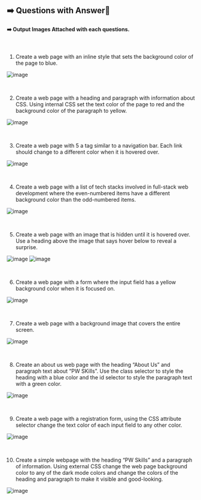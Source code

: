 ## ➡️ Questions with Answer📝
#### ➡️ Output Images Attached with each questions.

  </br>
  
1. Create a web page with an inline style that sets the background color of the page to blue.
   
  ![image](https://github.com/user-attachments/assets/a60a5073-e5d6-43e3-9acb-360a8fe8241e)

  </br>
  
2. Create a web page with a heading and paragraph with information about CSS. Using internal CSS set the text color of the page to red and the background color of the paragraph to yellow.
 
  ![image](https://github.com/user-attachments/assets/e588d45b-49fa-403f-80cd-ce9335b5f9e0)

  </br>

3. Create a web page with 5 a tag similar to a navigation bar. Each link should change to a different color when it is hovered over.
 
  ![image](https://github.com/user-attachments/assets/49b77b42-8056-4ddf-b19d-c7a1ae64f1ec)

  </br>

4. Create a web page with a list of tech stacks involved in full-stack web development where the even-numbered items have a different background color than the odd-numbered items.
 
  ![image](https://github.com/user-attachments/assets/06062234-6dfc-4641-8178-056bffb52731)

  </br>

5. Create a web page with an image that is hidden until it is hovered over. Use a heading above the image that says hover below to reveal a surprise.
 
  ![image](https://github.com/user-attachments/assets/6308eb51-95c2-4f22-9873-e96ff35d5ee3)
  ![image](https://github.com/user-attachments/assets/4a58df03-b0c3-4652-a206-4618372b7f49)

  </br>

6. Create a web page with a form where the input field has a yellow background color when it is focused on.
 
  ![image](https://github.com/user-attachments/assets/fe12c931-84c6-4b9e-8b95-a82c78e43a82)

  </br>

7. Create a web page with a background image that covers the entire screen.
 
  ![image](https://github.com/user-attachments/assets/2f92aa4f-1595-4bf2-a06d-e4decaa4ee8e)

  </br>

8. Create an about us web page with the heading “About Us” and paragraph text about “PW SKills”. Use the class selector to style the heading with a blue color and the id selector to style the paragraph text with a green color.
 
  ![image](https://github.com/user-attachments/assets/27626dfe-d881-412d-af7c-27694156499a)

  </br>

9. Create a web page with a registration form, using the CSS attribute selector change the text color of each input field to any other color.
 
  ![image](https://github.com/user-attachments/assets/e62aa299-7f7c-44ac-8e7b-f73840271ef6)

  </br>

10. Create a simple webpage with the heading “PW Skills” and a paragraph of information. Using external CSS change the web page background color to any of the dark mode colors and change the colors of the heading and paragraph to make it visible and good-looking.
    
  ![image](https://github.com/user-attachments/assets/a460b4d3-8a60-496b-a514-5512e10757b8)
